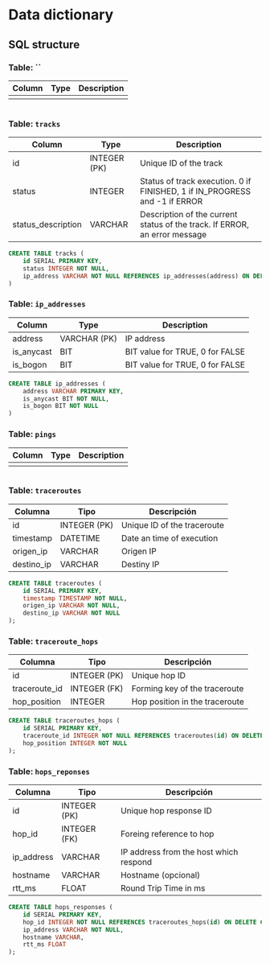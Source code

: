 # Data dictionary

## SQL structure

### Table: `` 

| Column | Type | Description |
|--------|------|-------------|
|        |      |             |

```sql

```

### Table: `tracks`

| Column             | Type         | Description                                                                |
|--------------------|--------------|----------------------------------------------------------------------------|
| id                 | INTEGER (PK) | Unique ID of the track                                                     |
| status             | INTEGER      | Status of track execution. 0 if FINISHED, 1 if IN_PROGRESS and -1 if ERROR |
| status_description | VARCHAR      | Description of the current status of the track. If ERROR, an error message |

```sql
CREATE TABLE tracks (
    id SERIAL PRIMARY KEY,
    status INTEGER NOT NULL,
    ip_address VARCHAR NOT NULL REFERENCES ip_addresses(address) ON DELETE CASCADE,
)
```

### Table: `ip_addresses`

| Column     | Type         | Description                     |
|------------|--------------|---------------------------------|
| address    | VARCHAR (PK) | IP address                      |
| is_anycast | BIT          | BIT value for TRUE, 0 for FALSE |
| is_bogon   | BIT          | BIT value for TRUE, 0 for FALSE |

```sql
CREATE TABLE ip_addresses (
    address VARCHAR PRIMARY KEY,
    is_anycast BIT NOT NULL,
    is_bogon BIT NOT NULL
)
```

### Table: `pings`

| Column | Type | Description |
|--------|------|-------------|
|        |      |             |

```sql

```

### Table: `traceroutes`

| Columna    | Tipo         | Descripción                  |
|------------|--------------|------------------------------|
| id         | INTEGER (PK) | Unique ID  of the traceroute |
| timestamp  | DATETIME     | Date an time of execution    |
| origen_ip  | VARCHAR      | Origen IP                    |
| destino_ip | VARCHAR      | Destiny IP                   |

```sql
CREATE TABLE traceroutes (
    id SERIAL PRIMARY KEY,
    timestamp TIMESTAMP NOT NULL,
    origen_ip VARCHAR NOT NULL,
    destino_ip VARCHAR NOT NULL
);
```

### Table: `traceroute_hops`

| Columna       | Tipo         | Descripción                    |
|---------------|--------------|--------------------------------|
| id            | INTEGER (PK) | Unique hop ID                  |
| traceroute_id | INTEGER (FK) | Forming key of the traceroute  |
| hop_position  | INTEGER      | Hop position in the traceroute |

```sql
CREATE TABLE traceroutes_hops (
    id SERIAL PRIMARY KEY,
    traceroute_id INTEGER NOT NULL REFERENCES traceroutes(id) ON DELETE CASCADE,
    hop_position INTEGER NOT NULL
);
```

### Table: `hops_reponses`

| Columna     | Tipo          | Descripción                            |
|-------------|---------------|----------------------------------------|
| id          | INTEGER (PK)  | Unique hop response ID                 |
| hop_id      | INTEGER (FK)  | Foreing reference to hop               |
| ip_address  | VARCHAR       | IP address from the host which respond |
| hostname    | VARCHAR       | Hostname (opcional)                    |
| rtt_ms      | FLOAT         | Round Trip Time in ms                  |

```sql
CREATE TABLE hops_responses (
    id SERIAL PRIMARY KEY,
    hop_id INTEGER NOT NULL REFERENCES traceroutes_hops(id) ON DELETE CASCADE,
    ip_address VARCHAR NOT NULL,
    hostname VARCHAR,
    rtt_ms FLOAT
);
```

